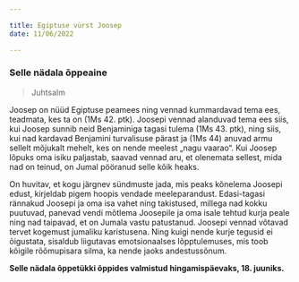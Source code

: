 ```yaml
---

title: Egiptuse vürst Joosep  
date: 11/06/2022  

---
```


### Selle nädala õppeaine

> <p>Juhtsalm</p>

Joosep on nüüd Egiptuse peamees ning vennad kummardavad tema ees, teadmata, kes ta on (1Ms 42. ptk). Joosepi vennad alanduvad tema ees siis, kui Joosep sunnib neid Benjaminiga tagasi tulema (1Ms 43. ptk), ning siis, kui nad kardavad Benjamini turvalisuse pärast ja (1Ms 44) anuvad armu sellelt mõjukalt mehelt, kes on nende meelest „nagu vaarao“. Kui Joosep lõpuks oma isiku paljastab, saavad vennad aru, et olenemata sellest, mida nad on teinud, on Jumal pööranud selle kõik heaks.

On huvitav, et kogu järgnev sündmuste jada, mis peaks kõnelema Joosepi edust, kirjeldab pigem hoopis vendade meeleparandust. Edasi-tagasi rännakud Joosepi ja oma isa vahet ning takistused, millega nad kokku puutuvad, panevad vendi mõtlema Joosepile ja oma isale tehtud kurja peale ning nad taipavad, et on Jumala vastu patustanud. Joosepi vennad võtavad tervet kogemust jumaliku karistusena. Ning kuigi nende kurje tegusid ei õigustata, sisaldub liigutavas emotsionaalses lõpptulemuses, mis toob kõigile rõõmupisara silma, ka nende jaoks andestussõnum.

__Selle nädala õppetükki õppides valmistud hingamispäevaks, 18. juuniks.__